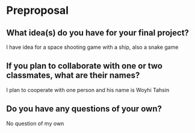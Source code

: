 # Preproposal

## What idea(s) do you have for your final project?

I have idea for a space shooting game with a ship, also a snake game

## If you plan to collaborate with one or two classmates, what are their names?

I plan to cooperate with one person and his name is Woyhi Tahsin

## Do you have any questions of your own?

No question of my own
